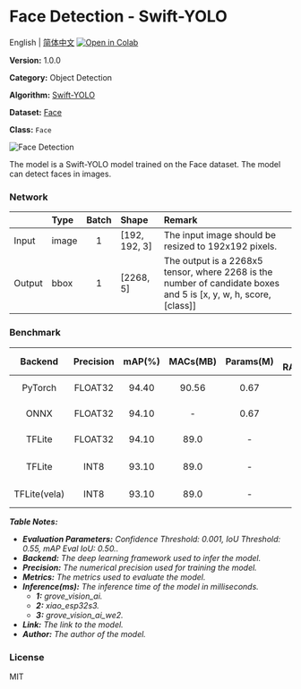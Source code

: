 # Face Detection - Swift-YOLO

English | [简体中文](../zh_CN/Face_Detection_Swift-YOLO_192.md) [![Open in Colab](https://colab.research.google.com/assets/colab-badge.svg)](https://colab.research.google.com/github/seeed-studio/sscma-model-zoo/blob/main/notebooks/en/Face_Detection_Swift-YOLO_192.ipynb)

**Version:** 1.0.0

**Category:** Object Detection

**Algorithm:** [Swift-YOLO](configs/yolov5/yolov5_tiny_1xb16_300e_coco.py)

**Dataset:** [Face](https://universe.roboflow.com/detection-kgpie/face-detection-j0igc)

**Class:** `Face`

![Face Detection](https://files.seeedstudio.com/sscma/static/detection_face.png)

The model is a Swift-YOLO model trained on the Face dataset. The model can detect faces in images.

### Network 

|        | Type   |  Batch  | Shape         | Remark                                                                                                           |
|:-------|:-------|:-------:|:--------------|:-----------------------------------------------------------------------------------------------------------------|
| Input  | image  |    1    | [192, 192, 3] | The input image should be resized to 192x192 pixels.                                                             |
| Output | bbox   |    1    | [2268, 5]     | The output is a 2268x5 tensor, where 2268 is the number of candidate boxes and 5 is [x, y, w, h, score, [class]] |
### Benchmark

|   Backend    |  Precision  |  mAP(%)  |  MACs(MB)  |  Params(M)  |  Peek RAM(MB)  |               Inference(ms)                |                                                                            Download                                                                             |    Author    |
|:------------:|:-----------:|:--------:|:----------:|:-----------:|:--------------:|:------------------------------------------:|:---------------------------------------------------------------------------------------------------------------------------------------------------------------:|:------------:|
|   PyTorch    |   FLOAT32   |  94.40   |   90.56    |    0.67     |       -        |                     -                      |       [Link](https://files.seeedstudio.com/sscma/model_zoo/detection/face/yolov5_tiny_1xb16_300e_coco_sha1_f2a3f61a271c467748e26f0fd6fdd82d740512ff.pth)        | Seeed Studio |
|     ONNX     |   FLOAT32   |  94.10   |     -      |    0.67     |       -        |                     -                      |       [Link](https://files.seeedstudio.com/sscma/model_zoo/detection/face/yolov5_tiny_1xb16_300e_coco_sha1_e530c8df4b4474979cbfe2da447d06ab657289ce.onnx)       | Seeed Studio |
|    TFLite    |   FLOAT32   |  94.10   |    89.0    |      -      |      1.2       |                     -                      |  [Link](https://files.seeedstudio.com/sscma/model_zoo/detection/face/yolov5_tiny_1xb16_300e_coco_float32_sha1_a647ee0f7eb8951b3d78c8048159e999029d7051.tflite)  | Seeed Studio |
|    TFLite    |    INT8     |  93.10   |    89.0    |      -      |      0.35      | 790.0<sup>(1)</sup><br>691.0<sup>(2)</sup> |   [Link](https://files.seeedstudio.com/sscma/model_zoo/detection/face/yolov5_tiny_1xb16_300e_coco_int8_sha1_e707d23e1b45b4a464e9ebedae0f6570a9d35a9c.tflite)    | Seeed Studio |
| TFLite(vela) |    INT8     |  93.10   |    89.0    |      -      |      0.35      |              56<sup>(3)</sup>              | [Link](https://files.seeedstudio.com/sscma/model_zoo/detection/face/yolov5_tiny_1xb16_300e_coco_int8_sha1_e707d23e1b45b4a464e9ebedae0f6570a9d35a9c_vela.tflite) | Seeed Studio |

***Table Notes:***

- ***Evaluation Parameters:**  Confidence Threshold: 0.001, IoU Threshold: 0.55, mAP Eval IoU: 0.50..*
- ***Backend:** The deep learning framework used to infer the model.*
- ***Precision:** The numerical precision used for training the model.*
- ***Metrics:** The metrics used to evaluate the model.*
- ***Inference(ms):** The inference time of the model in milliseconds.*
  - ***1:** grove_vision_ai.*
  - ***2:** xiao_esp32s3.*
  - ***3:** grove_vision_ai_we2.*
- ***Link:** The link to the model.*
- ***Author:** The author of the model.*

### License

MIT

